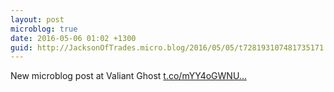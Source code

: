 ```yaml
---
layout: post
microblog: true
date: 2016-05-06 01:02 +1300
guid: http://JacksonOfTrades.micro.blog/2016/05/05/t728193107481735171.html
---
```

New microblog post at Valiant Ghost [t.co/mYY4oGWNU...](https://t.co/mYY4oGWNUF)
